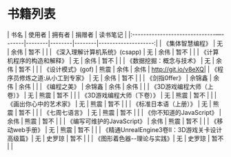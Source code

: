 # 书籍列表



| 书名                                           | 使用者 | 拥有者 | 捐赠者 |            读书笔记 |
|:------------------------------—-------|--------|--------|--------|--------------------:|
| 《集体智慧编程》                               |     无 | 余伟   | 暂不   |                     |
| 《深入理解计算机系统》(csapp)                  |     无 | 余伟   | 暂不   |                     |
| 《计算机程序的构造和解释》                     |     无 | 余伟   | 暂不   |                     |
| 《数据挖掘：概念与技术》                       |     无 | 余伟   | 暂不   |                     |
| 《设计模式》(gof)                              |   熊震 | 余伟   | 余伟   | http://git.io/v8eXQ|
| 《程序员修炼之道:从小工到专家》                |     无 | 余伟   | 暂不   |                     |
| 《剑指0ffer》                                  | 佘锦鑫 | 余伟   | 余伟   |                     |
| 《编程之美》                                   | 佘锦鑫 | 余伟   | 余伟   |                     |
| 《3D游戏编程大师（上卷）》                     |     无 | 熊震   | 暂不   |                     |
| 《3D游戏编程大师（下卷）》                     |     无 | 熊震   | 暂不   |                     |
| 《画出你心中的艺术家》                         |     无 | 熊震   | 暂不   |                     |
| 《标准日本语（上册）》                         |     无 | 熊震   | 暂不   |                     |
| 《七周七语言》                                 |     无 | 熊震   | 暂不   |                     |
| 《你不知道的JavaScript》                       |   余伟 | 熊震   | 暂不   |                     |
| 《编写可维护的JavaScript》                     |   余伟 | 熊震   | 暂不   |                     |
| 《移动web手册》                                |     无 | 熊震   | 暂不   |                     |
| 《精通UnrealEngine3卷II：3D游戏关卡设计高级篇》|     无 | 史罗琼 | 暂不   |                     |
| 《图形着色器--理论与实践》|     无 | 史罗琼 | 暂不   |                     |
